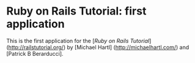 # Ruby on Rails Tutorial:  first application

This is the first application for the [*Ruby on Rails Tutorial*] (http://railstutorial.org/) by [Michael Hartl] (http://michaelhartl.com/) and [Patrick B Berarducci].

